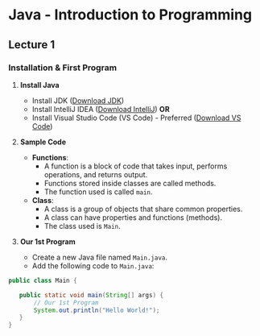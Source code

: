 ﻿# Java - Introduction to Programming
## Lecture 1

### Installation & First Program

1. **Install Java**
   - Install JDK ([Download JDK](https://www.oracle.com/in/java/technologies/javase-downloads.html))
   - Install IntelliJ IDEA ([Download IntelliJ](https://www.jetbrains.com/idea/download/#section=mac))
     **OR**
   - Install Visual Studio Code (VS Code) - Preferred ([Download VS Code](https://code.visualstudio.com/download))

2. **Sample Code**
   - **Functions**: 
     - A function is a block of code that takes input, performs operations, and returns output.
     - Functions stored inside classes are called methods.
     - The function used is called `main`.
   - **Class**: 
     - A class is a group of objects that share common properties.
     - A class can have properties and functions (methods).
     - The class used is `Main`.

3. **Our 1st Program**
   - Create a new Java file named `Main.java`.
   - Add the following code to `Main.java`:

```java
public class Main {

   public static void main(String[] args) {
       // Our 1st Program
       System.out.println("Hello World!");
   }
}
